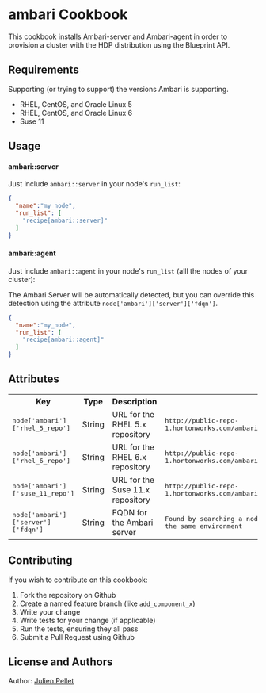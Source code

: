ambari Cookbook
===============

This cookbook installs Ambari-server and Ambari-agent in order to provision a cluster with the HDP distribution using the Blueprint API.

Requirements
------------
Supporting (or trying to support) the versions Ambari is supporting.

- RHEL, CentOS, and Oracle Linux 5
- RHEL, CentOS, and Oracle Linux 6
- Suse 11

Usage
-----
#### ambari::server

Just include `ambari::server` in your node's `run_list`:

```json
{
  "name":"my_node",
  "run_list": [
    "recipe[ambari::server]"
  ]
}
```

#### ambari::agent

Just include `ambari::agent` in your node's `run_list` (alll the nodes of your cluster):

The Ambari Server will be automatically detected, but you can override this detection using the attribute `node['ambari']['server']['fdqn']`.

```json
{
  "name":"my_node",
  "run_list": [
    "recipe[ambari::agent]"
  ]
}
```

Attributes
----------

<table>
  <tr>
    <th>Key</th>
    <th>Type</th>
    <th>Description</th>
    <th>Default</th>
  </tr>
  <tr>
    <td><tt>node['ambari']['rhel_5_repo']</tt></td>
    <td>String</td>
    <td>URL for the RHEL 5.x repository</td>
    <td><tt>http://public-repo-1.hortonworks.com/ambari/centos5/1.x/updates/1.6.0/ambari.repo</tt></td>
  </tr>
  <tr>
    <td><tt>node['ambari']['rhel_6_repo']</tt></td>
    <td>String</td>
    <td>URL for the RHEL 6.x repository</td>
    <td><tt>http://public-repo-1.hortonworks.com/ambari/centos6/1.x/updates/1.6.0/ambari.repo</tt></td>
  </tr>
  <tr>
    <td><tt>node['ambari']['suse_11_repo']</tt></td>
    <td>String</td>
    <td>URL for the Suse 11.x repository</td>
    <td><tt>http://public-repo-1.hortonworks.com/ambari/suse11/1.x/updates/1.6.0/ambari.repo</tt></td>
  </tr>
  <tr>
    <td><tt>node['ambari']['server']['fdqn']</tt></td>
    <td>String</td>
    <td>FQDN for the Ambari server</td>
    <td><tt>Found by searching a node using the recipe ambari::server in the same environment</tt></td>
  </tr>
</table>

Contributing
------------

If you wish to contribute on this cookbook:

1. Fork the repository on Github
2. Create a named feature branch (like `add_component_x`)
3. Write your change
4. Write tests for your change (if applicable)
5. Run the tests, ensuring they all pass
6. Submit a Pull Request using Github

License and Authors
-------------------
Author: [Julien Pellet](https://twitter.com/julienpellet)
